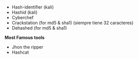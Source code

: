 - Hash-identifier (kali)
- Hashid (kali)
- Cyberchef
- Crackstation (for md5 & sha1) (siempre tiene 32 caracteres)
- Dehashed (for md5 & sha1)

**Most Famous tools**
- Jhon the ripper
- Hashcat